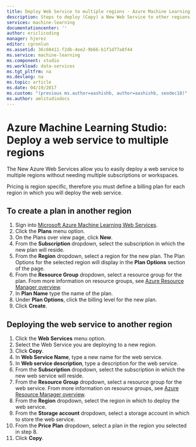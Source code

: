 ```yaml
---
title: Deploy Web Service to multiple regions - Azure Machine Learning Studio | Microsoft Docs
description: Steps to deploy (Copy) a New Web Service to other regions.
services: machine-learning
documentationcenter: ''
author: ericlicoding
manager: hjerez
editor: cgronlun
ms.assetid: 36c60411-f2db-4ee2-9b66-b1f1d77a8f44
ms.service: machine-learning
ms.component: studio
ms.workload: data-services
ms.tgt_pltfrm: na
ms.devlang: na
ms.topic: article
ms.date: 04/19/2017
ms.custom: "(previous ms.author=aashishb, author=aashishb, seodec18)"
ms.author: amlstudiodocs
---
```

# Azure Machine Learning Studio: Deploy a web service to multiple regions
The New Azure Web Services allow you to easily deploy a web service to multiple regions without needing multiple subscriptions or workspaces. 

Pricing is region specific, therefore you must define a billing plan for each region in which you will deploy the web service.

## To create a plan in another region
1. Sign into [Microsoft Azure Machine Learning Web Services](https://services.azureml.net/).
2. Click the **Plans** menu option.
3. On the Plans over view page, click **New**.
4. From the **Subscription** dropdown, select the subscription in which the new plan will reside.
5. From the **Region** dropdown, select a region for the new plan. The Plan Options for the selected region will display in the **Plan Options** section of the page.
6. From the **Resource Group** dropdown, select a resource group for the plan. From more information on resource groups, see [Azure Resource Manager overview](../../azure-resource-manager/resource-group-overview.md).
7. In **Plan Name** type the name of the plan.
8. Under **Plan Options**, click the billing level for the new plan.
9. Click **Create**.

## Deploying the web service to another region
1. Click the **Web Services** menu option.
2. Select the Web Service you are deploying to a new region.
3. Click **Copy**.
4. In **Web Service Name**, type a new name for the web service.
5. In **Web service description**, type a description for the web service.
6. From the **Subscription** dropdown, select the subscription in which the new web service will reside.
7. From the **Resource Group** dropdown, select a resource group for the web service. From more information on resource groups, see [Azure Resource Manager overview](../../azure-resource-manager/resource-group-overview.md).
8. From the **Region** dropdown, select the region in which to deploy the web service.
9. From the **Storage account** dropdown, select a storage account in which to store the web service.
10. From the **Price Plan** dropdown, select a plan in the region you selected in step 8.
11. Click **Copy**.

